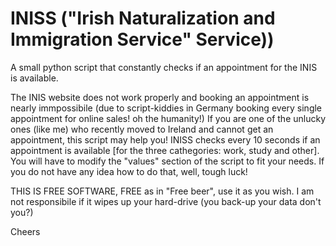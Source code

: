 # INISS ("Irish Naturalization and Immigration Service" Service)) 
A small python script that constantly checks if an appointment for the INIS is available.

The INIS website does not work properly and booking an appointment is nearly immpossibile (due to script-kiddies in Germany booking every single appointment for online sales! oh the humanity!) If you are one of the unlucky ones (like me) who recently moved to Ireland and cannot get an appointment, this script may help you!
INISS checks every 10 seconds if an appointment is available [for the three cathegories: work, study and other]. You will have to modify the "values" section of the script to fit your needs. If you do not have any idea how to do that, well, tough luck!

THIS IS FREE SOFTWARE, FREE as in "Free beer", use it as you wish. I am not responsibile if it wipes up your hard-drive (you back-up your data don't you?)


Cheers
